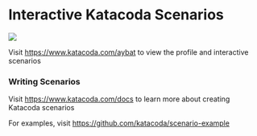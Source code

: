 # Interactive Katacoda Scenarios

[![](http://shields.katacoda.com/katacoda/aybat/count.svg)](https://www.katacoda.com/aybat "Get your profile on Katacoda.com")

Visit https://www.katacoda.com/aybat to view the profile and interactive scenarios

### Writing Scenarios
Visit https://www.katacoda.com/docs to learn more about creating Katacoda scenarios

For examples, visit https://github.com/katacoda/scenario-example
